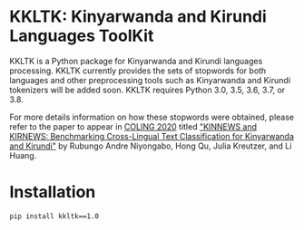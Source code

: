 # KKLTK: Kinyarwanda and Kirundi Languages ToolKit
KKLTK is a Python package for Kinyarwanda and Kirundi languages processing. KKLTK currently provides the sets of stopwords for both languages and other preprocessing tools such as Kinyarwanda and Kirundi tokenizers will be added soon. KKLTK requires Python 3.0, 3.5, 3.6, 3.7, or 3.8.

For more details information on how these stopwords were obtained, please refer to the paper to appear in [COLING 2020](https://coling2020.org/) titled  ["KINNEWS and KIRNEWS: Benchmarking Cross-Lingual Text Classification for Kinyarwanda and Kirundi"](https://github.com/Andrews2017/KINNEWS-and-KIRNEWS) by Rubungo Andre Niyongabo, Hong Qu, Julia Kreutzer, and Li Huang.

# Installation
```sh
pip install kkltk==1.0
```
